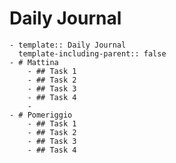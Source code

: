 # Daily Journal
	- template:: Daily Journal
	  template-including-parent:: false
	- # Mattina
		- ## Task 1
		- ## Task 2
		- ## Task 3
		- ## Task 4
		-
	- # Pomeriggio
		- ## Task 1
		- ## Task 2
		- ## Task 3
		- ## Task 4